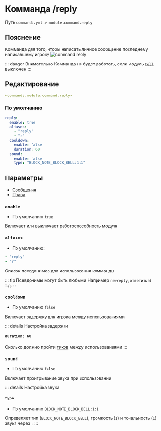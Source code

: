 # Комманда /reply
Путь `commands.yml > module.command.reply`

## Пояснение
Комманда для того, чтобы написать личное сообщение последнему написавшему игроку
![command reply](/commandreply.png)

::: danger Внимательно
Комманда не будет работать, если модуль [`Tell`](/ru/config/module/command/tell/) выключен
:::

## Редактирование
```yaml
<commands.module.command.reply>
```

### По умолчанию
```yaml
reply:
  enable: true
  aliases:
    - "reply"
    - "r"
  cooldown:
    enable: false
    duration: 60
  sound:
    enable: false
    type: "BLOCK_NOTE_BLOCK_BELL:1:1"
```

## Параметры

- [Сообщения](/ru/messages/ru_ru/module/command/reply/)
- [Права](/ru/permissions/module/command/reply/)

### `enable`
- По умолчанию `true`

Включает или выключает работоспособность модуля

### `aliases`
- По умолчанию:
```yaml
- "reply"
- "r"
```

Список псевдонимов для использования комманды

::: tip Псевдонимы могут быть любыми
Например `newreply`, `ответить` и т.д.
:::

### `cooldown`
- По умолчанию `false`

Включает задержку для игрока между использованиями

::: details Настройка задержки
#### `duration: 60`

Сколько должно пройти [тиков](https://ru.minecraft.wiki/w/%D0%A2%D0%B0%D0%BA%D1%82) между использованиями
:::

### `sound`
- По умолчанию `false`

Включает проигрывание звука при использовании

::: details Настройка звука
#### `type`
- По умолчанию `BLOCK_NOTE_BLOCK_BELL:1:1`

Определяет тип (`BLOCK_NOTE_BLOCK_BELL`), громкость (`1`) и тональность (`1`) звука через `:`
:::